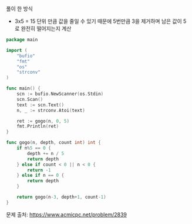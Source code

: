 풀이 한 방식
- 3x5 = 15 단위 만큼 값을 줄일 수 있기 때문에 5번만큼 3을 제거하며 남은 값이 5 로 완전히 떨어지는지 계산 

```go
package main

import (
	"bufio"
	"fmt"
	"os"
	"strconv"
)

func main() {
	scn := bufio.NewScanner(os.Stdin)
	scn.Scan()
	text := scn.Text()
	n, _ := strconv.Atoi(text)

	ret := gogo(n, 0, 5)
	fmt.Println(ret)
}

func gogo(n, depth, count int) int {
	if n%5 == 0 {
		depth += n / 5
		return depth
	} else if count < 0 || n < 0 {
		return -1
	} else if n == 0 {
		return depth
	}

	return gogo(n-3, depth+1, count-1)
}
```


문제 출처: https://www.acmicpc.net/problem/2839
